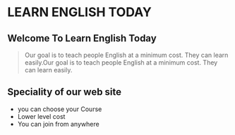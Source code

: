 # LEARN ENGLISH TODAY
## Welcome To Learn English Today
> Our goal is to teach people English at a minimum cost. They can learn easily.Our goal is to teach people English at a minimum cost. They can learn easily. 

## Speciality of our web site
- you can choose your Course
- Lower level cost
- You can join from anywhere